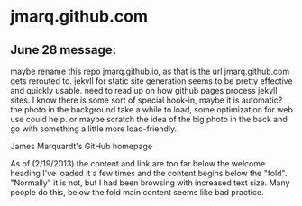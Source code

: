 jmarq.github.com
================

June 28 message:
----------------
maybe rename this repo jmarq.github.io, as that is the url jmarq.github.com gets rerouted to.
jekyll for static site generation seems to be pretty effective and quickly usable.
need to read up on how github pages process jekyll sites.  I know there is some sort of special hook-in,
maybe it is automatic?
the photo in the background take a while to load, some optimization for web use could help.
or maybe scratch the idea of the big photo in the back and go with something a little more 
load-friendly.


James Marquardt's GitHub homepage

As of (2/19/2013) the content and link are too far below the welcome heading
I've loaded it a few times and the content begins below the "fold".
"Normally" it is not, but I had been browsing with increased text size.
Many people do this, below the fold main content seems like bad practice.
